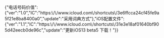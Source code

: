 
<html>
<head>
<meta charset="utf-8">
<style>

h1 { display:none; }

</style>
</head>

<body>
<p>{"电话号码价值":{"ver":"1.0","IC":"https:\/\/www.icloud.com\/shortcuts\/3e6ffcca24cf45fe9a5f21e8ba8400a0","update":"采用词典方式"},"iOS配置文件":{"ver":"1.1","IC":"https:\/\/www.icloud.com\/shortcuts\/31e3e18af01640bf905d42eecb0de96c","update":"更新iOS13 beta5 下载！"}}</p>
</body>
</html>

